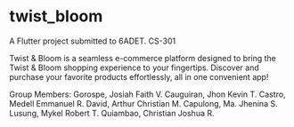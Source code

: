 # twist_bloom

A Flutter project submitted to 6ADET.
CS-301 

Twist & Bloom is a seamless e-commerce platform designed to bring the Twist & Bloom shopping experience to your fingertips. 
Discover and purchase your favorite products effortlessly, all in one convenient app!

Group Members:
Gorospe, Josiah Faith V.
Cauguiran, Jhon Kevin T.
Castro, Medell Emmanuel R.
David, Arthur Christian M.
Capulong, Ma. Jhenina S. 
Lusung, Mykel Robert T.
Quiambao, Christian Joshua R.
